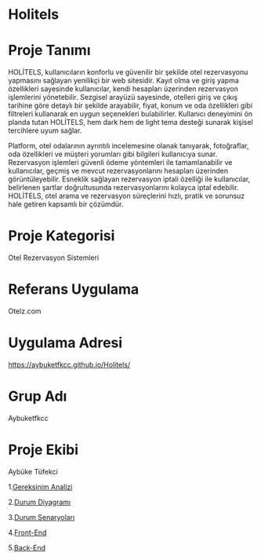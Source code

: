 # Holitels
# Proje Tanımı
HOLİTELS, kullanıcıların konforlu ve güvenilir bir şekilde otel rezervasyonu yapmasını sağlayan yenilikçi bir web sitesidir. Kayıt olma ve giriş yapma özellikleri sayesinde kullanıcılar, kendi hesapları üzerinden rezervasyon işlemlerini yönetebilir. Sezgisel arayüzü sayesinde, otelleri giriş ve çıkış tarihine göre detaylı bir şekilde arayabilir, fiyat, konum ve oda özellikleri gibi filtreleri kullanarak en uygun seçenekleri bulabilirler. Kullanıcı deneyimini ön planda tutan HOLİTELS, hem dark hem de light tema desteği sunarak kişisel tercihlere uyum sağlar.

Platform, otel odalarının ayrıntılı incelemesine olanak tanıyarak, fotoğraflar, oda özellikleri ve müşteri yorumları gibi bilgileri kullanıcıya sunar. Rezervasyon işlemleri güvenli ödeme yöntemleri ile tamamlanabilir ve kullanıcılar, geçmiş ve mevcut rezervasyonlarını hesapları üzerinden görüntüleyebilir. Esneklik sağlayan rezervasyon iptali özelliği ile kullanıcılar, belirlenen şartlar doğrultusunda rezervasyonlarını kolayca iptal edebilir. HOLİTELS, otel arama ve rezervasyon süreçlerini hızlı, pratik ve sorunsuz hale getiren kapsamlı bir çözümdür.

# Proje Kategorisi
Otel Rezervasyon Sistemleri

# Referans Uygulama
Otelz.com

# Uygulama Adresi 
https://aybuketfkcc.github.io/Holitels/

# Grup Adı 
Aybuketfkcc

# Proje Ekibi
Aybüke Tüfekci

1.[Gereksinim Analizi](github.com/aybuketfkcc/Holitels/main/Gereksinim-Analizi.md)

2.[Durum Diyagramı](github.com/aybuketfkcc/Holitels/main/Durum-Diyagramı.md)

3.[Durum Senaryoları](github.com/aybuketfkcc/Holitels/main/Durum-Senaryoları.md)

4.[Front-End](github.com/aybuketfkcc/Holitels/main/Front-End.md)

5.[Back-End](github.com/aybuketfkcc/Holitels/main/Back-End.md)

